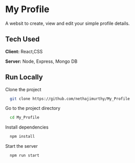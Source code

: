 
# My Profile

A websit to create, view and edit your simple profile details.


## Tech Used

**Client:** React,CSS

**Server:** Node, Express, Mongo DB


## Run Locally

Clone the project

```bash
  git clone https://github.com/nethajimurthy/My_Profile
```

Go to the project directory

```bash
  cd My_Profile 
```

Install dependencies

```bash
  npm install
```

Start the server

```bash
  npm run start
```

